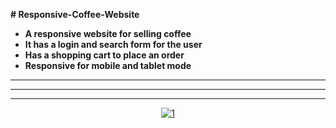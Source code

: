 **# Responsive-Coffee-Website**


<ul>
  <li><strong>A responsive website for selling coffee</strong></li>
   <li><strong>It has a login and search form for the user</strong></li>
   <li><strong>Has a shopping cart to place an order</strong></li>
   <li><strong>Responsive for mobile and tablet mode</strong></li>
</ul>

<hr>
<hr>
<hr>

<div>
  <center><a href="https://ibb.co/F7dGfxL"><img src="https://i.ibb.co/PCVBbmv/1.png" alt="1" border="0"></a></center>
</div>






